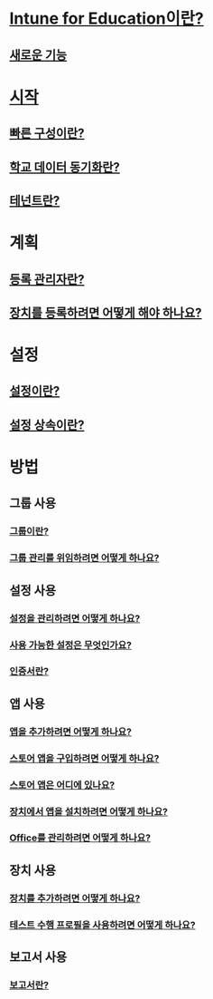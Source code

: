 # [Intune for Education이란?](what-is-intune-for-education.md)
## [새로운 기능](whats-new-in-edu.md)

# [시작](get-started-with-intune-edu.md)
## [빠른 구성이란?](what-is-express-configuration.md)
## [학교 데이터 동기화란?](what-is-school-data-sync.md)
## [테넌트란?](what-are-tenants.md)

# 계획
## [등록 관리자란?](what-are-enrollment-managers.md)
## [장치를 등록하려면 어떻게 해야 하나요?](how-should-i-enroll-devices.md)

# 설정
## [설정이란?](what-are-settings.md)
## [설정 상속이란?](settings-inheritance.md)

# 방법
## 그룹 사용
### [그룹이란?](what-are-groups.md)
### [그룹 관리를 위임하려면 어떻게 하나요?](group-admin-delegate.md)
## 설정 사용
### [설정을 관리하려면 어떻게 하나요?](how-do-i-manage-settings.md)
### [사용 가능한 설정은 무엇인가요?](available-settings.md)
### [인증서란?](what-are-certificates.md)
## 앱 사용
### [앱을 추가하려면 어떻게 하나요?](how-to-add-apps.md)
### [스토어 앱을 구입하려면 어떻게 하나요?](acquire-store-apps.md)
### [스토어 앱은 어디에 있나요?](where-are-my-apps.md)
### [장치에서 앱을 설치하려면 어떻게 하나요?](install-apps.md)
### [Office를 관리하려면 어떻게 하나요?](install-office.md)
## 장치 사용
### [장치를 추가하려면 어떻게 하나요?](how-do-i-add-devices.md)
### [테스트 수행 프로필을 사용하려면 어떻게 하나요?](take-a-test-profiles.md)
## 보고서 사용
### [보고서란?](what-are-reports.md)
